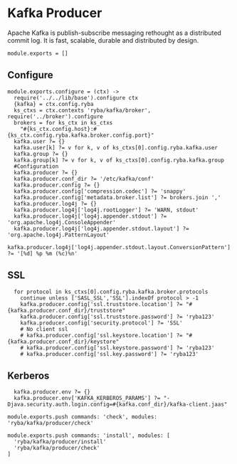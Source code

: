 
# Kafka Producer

Apache Kafka is publish-subscribe messaging rethought as a distributed commit
log. It is fast, scalable, durable and distributed by design.

    module.exports = []

## Configure

    module.exports.configure = (ctx) ->
      require('../../lib/base').configure ctx
      {kafka} = ctx.config.ryba
      ks_ctxs = ctx.contexts 'ryba/kafka/broker', require('../broker').configure
      brokers = for ks_ctx in ks_ctxs
        "#{ks_ctx.config.host}:#{ks_ctx.config.ryba.kafka.broker.config.port}"
      kafka.user ?= {}
      kafka.user[k] ?= v for k, v of ks_ctxs[0].config.ryba.kafka.user
      kafka.group ?= {}
      kafka.group[k] ?= v for k, v of ks_ctxs[0].config.ryba.kafka.group
      #Configuration
      kafka.producer ?= {}
      kafka.producer.conf_dir ?= '/etc/kafka/conf'
      kafka.producer.config ?= {}
      kafka.producer.config['compression.codec'] ?= 'snappy'
      kafka.producer.config['metadata.broker.list'] ?= brokers.join ','
      kafka.producer.log4j ?= {}
      kafka.producer.log4j['log4j.rootLogger'] ?= 'WARN, stdout'
      kafka.producer.log4j['log4j.appender.stdout'] ?= 'org.apache.log4j.ConsoleAppender'
      kafka.producer.log4j['log4j.appender.stdout.layout'] ?= 'org.apache.log4j.PatternLayout'
      kafka.producer.log4j['log4j.appender.stdout.layout.ConversionPattern'] ?= '[%d] %p %m (%c)%n'

## SSL

      for protocol in ks_ctxs[0].config.ryba.kafka.broker.protocols
        continue unless ['SASL_SSL','SSL'].indexOf protocol > -1
        kafka.producer.config['ssl.truststore.location'] ?= "#{kafka.producer.conf_dir}/truststore"
        kafka.producer.config['ssl.truststore.password'] ?= 'ryba123'
        kafka.producer.config['security.protocol'] ?= 'SSL'
        # No client ssl
        # kafka.producer.config['ssl.keystore.location'] ?= "#{kafka.producer.conf_dir}/keystore"
        # kafka.producer.config['ssl.keystore.password'] ?= 'ryba123'
        # kafka.producer.config['ssl.key.password'] ?= 'ryba123'



## Kerberos

      kafka.producer.env ?= {}
      kafka.producer.env['KAFKA_KERBEROS_PARAMS'] ?= "-Djava.security.auth.login.config=#{kafka.conf_dir}/kafka-client.jaas"

    module.exports.push commands: 'check', modules: 'ryba/kafka/producer/check'

    module.exports.push commands: 'install', modules: [
      'ryba/kafka/producer/install'
      'ryba/kafka/producer/check'
    ]
